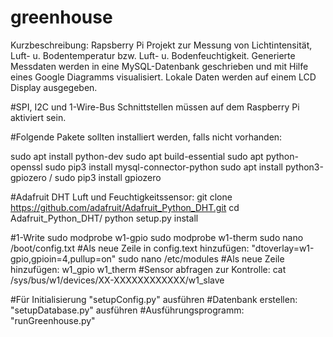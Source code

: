 # greenhouse

Kurzbeschreibung:
Rapsberry Pi Projekt zur Messung von Lichtintensität, Luft- u. Bodentemperatur 
bzw. Luft- u. Bodenfeuchtigkeit. Generierte Messdaten werden in eine MySQL-Datenbank geschrieben
und mit Hilfe eines Google Diagramms visualisiert. Lokale Daten werden auf einem LCD Display ausgegeben.


#SPI, I2C und 1-Wire-Bus Schnittstellen müssen auf dem Raspberry Pi aktiviert sein.

#Folgende Pakete sollten installiert werden, falls nicht vorhanden:

sudo apt install python-dev
sudo apt build-essential
sudo apt python-openssl
sudo pip3 install mysql-connector-python
sudo apt install python3-gpiozero / sudo pip3 install gpiozero 

#Adafruit DHT Luft und Feuchtigkeitssensor:
git clone https://github.com/adafruit/Adafruit_Python_DHT.git
	cd Adafruit_Python_DHT/
	python setup.py install

#1-Write
sudo modprobe w1-gpio
sudo modprobe w1-therm
sudo nano /boot/config.txt
	#Als neue Zeile in config.text hinzufügen: "dtoverlay=w1-gpio,gpioin=4,pullup=on"
sudo nano /etc/modules
	#Als neue Zeile hinzufügen: 
	w1_gpio
	w1_therm
#Sensor abfragen zur Kontrolle: 
	cat /sys/bus/w1/devices/XX-XXXXXXXXXXXX/w1_slave
	
#Für Initialisierung "setupConfig.py" ausführen
#Datenbank erstellen: "setupDatabase.py" ausführen
#Ausführungsprogramm: "runGreenhouse.py"
